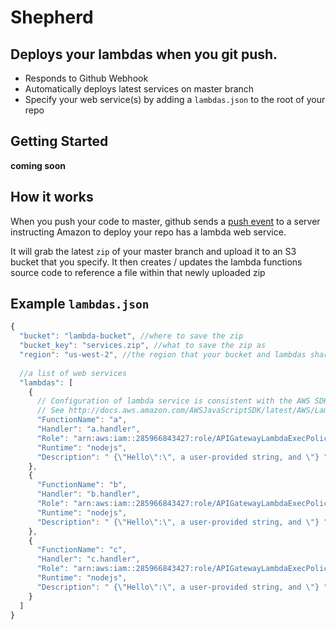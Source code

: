 Shepherd
========

Deploys your lambdas when you git push.
---------------------------------------

- Responds to Github Webhook
- Automatically deploys latest services on master branch
- Specify your web service(s) by adding a `lambdas.json` to the root of your repo

Getting Started
---------------

__coming soon__

How it works
------------

When you push your code to master, github sends a [push event](https://developer.github.com/v3/activity/events/types/#pushevent) to a server instructing Amazon
to deploy your repo has a lambda web service.

It will grab the latest `zip` of your master branch and upload it to an S3 bucket
that you specify.  It then creates / updates the lambda functions source code to reference
a file within that newly uploaded zip

Example `lambdas.json`
----------------------

```js
{
  "bucket": "lambda-bucket", //where to save the zip
  "bucket_key": "services.zip", //what to save the zip as
  "region": "us-west-2", //the region that your bucket and lambdas share
  
  //a list of web services
  "lambdas": [
    {
	  // Configuration of lambda service is consistent with the AWS SDK parameters
	  // See http://docs.aws.amazon.com/AWSJavaScriptSDK/latest/AWS/Lambda.html#createFunction-property
      "FunctionName": "a",
      "Handler": "a.handler",
      "Role": "arn:aws:iam::285966843427:role/APIGatewayLambdaExecPolicy",
      "Runtime": "nodejs",
      "Description": " {\"Hello\":\", a user-provided string, and \"} "
    },
    {
      "FunctionName": "b",
      "Handler": "b.handler",
      "Role": "arn:aws:iam::285966843427:role/APIGatewayLambdaExecPolicy",
      "Runtime": "nodejs",
      "Description": " {\"Hello\":\", a user-provided string, and \"} "
    },
    {
      "FunctionName": "c",
      "Handler": "c.handler",
      "Role": "arn:aws:iam::285966843427:role/APIGatewayLambdaExecPolicy",
      "Runtime": "nodejs",
      "Description": " {\"Hello\":\", a user-provided string, and \"} "
    }
  ]
}
```